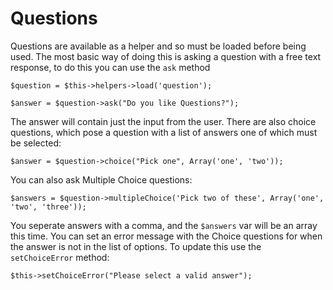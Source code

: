 Questions
=========

Questions are available as a helper and so must be loaded before being used. The most basic way of doing this is asking a question with a free text response, to do this you can use the `ask` method

	$question = $this->helpers->load('question');

	$answer = $question->ask("Do you like Questions?");

The answer will contain just the input from the user. There are also choice questions, which pose a question with a list of answers one of which must be selected:

	$answer = $question->choice("Pick one", Array('one', 'two'));

You can also ask Multiple Choice questions:

	$answers = $question->multipleChoice('Pick two of these', Array('one', 'two', 'three'));

You seperate answers with a comma, and the `$answers` var will be an array this time. You can set an error message with the Choice questions for when the answer is not in the list of options. To update this use the `setChoiceError` method:

	$this->setChoiceError("Please select a valid answer");
